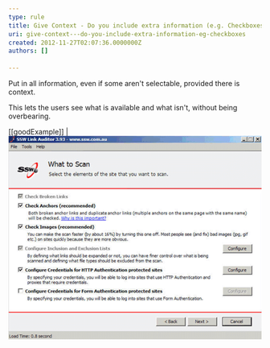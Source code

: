 ```yaml
---
type: rule
title: Give Context - Do you include extra information (e.g. Checkboxes)?
uri: give-context---do-you-include-extra-information-eg-checkboxes
created: 2012-11-27T02:07:36.0000000Z
authors: []

---
```


Put in all information, even if some aren't selectable, provided there is context.
 
This lets the users see what is available and what isn't, without being overbearing.

[[goodExample]]
| ![ Good Example - The "Check broken links" checkbox in this case is not an option, but showing it gives the user context](../../assets/BadScanOptions.gif)
